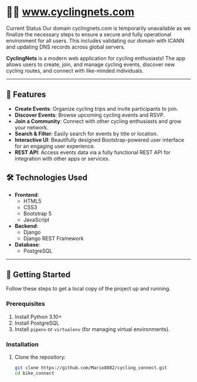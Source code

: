 # 🚴‍♂️ www.cyclingnets.com 
Current Status
Our domain cyclingnets.com is temporarily unavailable as we finalize the necessary steps to ensure a secure and fully operational environment for all users. This includes validating our domain with ICANN and updating DNS records across global servers.

**CyclingNets** is a modern web application for cycling enthusiasts! The app allows users to create, join, and manage cycling events, discover new cycling routes, and connect with like-minded individuals.

---

## 🌟 Features

- **Create Events**: Organize cycling trips and invite participants to join.
- **Discover Events**: Browse upcoming cycling events and RSVP.
- **Join a Community**: Connect with other cycling enthusiasts and grow your network.
- **Search & Filter**: Easily search for events by title or location.
- **Interactive UI**: Beautifully designed Bootstrap-powered user interface for an engaging user experience.
- **REST API**: Access events data via a fully functional REST API for integration with other apps or services.


## 🛠️ Technologies Used

- **Frontend**:
  - HTML5
  - CSS3
  - Bootstrap 5
  - JavaScript
- **Backend**:
  - Django
  - Django REST Framework
- **Database**:
  - PostgreSQL

---

## 🚀 Getting Started

Follow these steps to get a local copy of the project up and running.

### Prerequisites

1. Install Python 3.10+
2. Install PostgreSQL 
3. Install `pipenv` or `virtualenv` (for managing virtual environments).

### Installation

1. Clone the repository:
   ```bash
   git clone https://github.com/Mario8802/cycling_connect.git
   cd bike_connect
